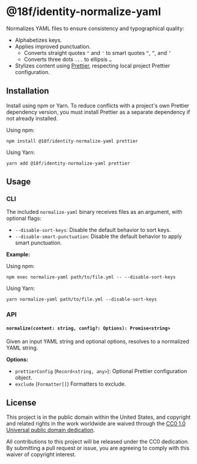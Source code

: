 # @18f/identity-normalize-yaml

Normalizes YAML files to ensure consistency and typographical quality:

- Alphabetizes keys.
- Applies improved punctuation.
  - Converts straight quotes `"` and `'` to smart quotes `“`, `”`, and `’`
  - Converts three dots `...` to ellipsis `…`
- Stylizes content using [Prettier](https://prettier.io/), respecting local project Prettier configuration.

## Installation

Install using npm or Yarn. To reduce conflicts with a project's own Prettier dependency version, you must install Prettier as a separate dependency if not already installed.

Using npm:

```
npm install @18f/identity-normalize-yaml prettier
```

Using Yarn:

```
yarn add @18f/identity-normalize-yaml prettier
```

## Usage

### CLI

The included `normalize-yaml` binary receives files as an argument, with optional flags:

- `--disable-sort-keys`: Disable the default behavior to sort keys.
- `--disable-smart-punctuation`: Disable the default behavior to apply smart punctuation.

**Example:**

Using npm:

```
npm exec normalize-yaml path/to/file.yml -- --disable-sort-keys
```

Using Yarn:

```
yarn normalize-yaml path/to/file.yml --disable-sort-keys
```

### API

#### `normalize(content: string, config?: Options): Promise<string>`

Given an input YAML string and optional options, resolves to a normalized YAML string.

**Options:**

- `prettierConfig` (`Record<string, any>`): Optional Prettier configuration object.
- `exclude` (`Formatter[]`) Formatters to exclude.

## License

This project is in the public domain within the United States, and copyright and related rights in the work worldwide are waived through the [CC0 1.0 Universal public domain dedication](https://creativecommons.org/publicdomain/zero/1.0/).

All contributions to this project will be released under the CC0 dedication. By submitting a pull request or issue, you are agreeing to comply with this waiver of copyright interest.
